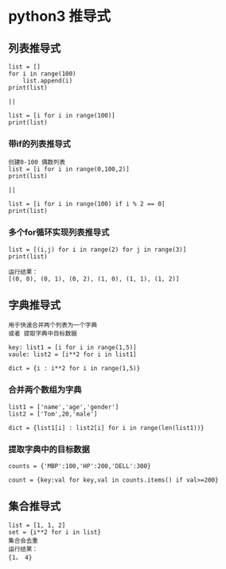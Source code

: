 # python3 推导式

## 列表推导式

    list = []
    for i in range(100)
        list.append(i)
    print(list)
    
    ||
    
    list = [i for i in range(100)]
    print(list)

### 带if的列表推导式

    创建0-100 偶数列表
    list = [i for i in range(0,100,2)]
    print(list)
    
    ||
    
    list = [i for i in range(100) if i % 2 == 0]
    print(list)

### 多个for循环实现列表推导式

    list = [(i,j) for i in range(2) for j in range(3)]
    print(list)
    
    运行结果：
    [(0, 0), (0, 1), (0, 2), (1, 0), (1, 1), (1, 2)]

## 字典推导式

    用于快速合并两个列表为一个字典
    或者 提取字典中目标数据
    
    key: list1 = [i for i in range(1,5)]
    vaule: list2 = [i**2 for i in list1]
    
    dict = {i : i**2 for i in range(1,5)}

### 合并两个数组为字典

    list1 = ['name','age','gender']
    list2 = ['Tom',20,'male']
    
    dict = {list1[i] : list2[i] for i in range(len(list1))}

### 提取字典中的目标数据

    counts = {'MBP':100,'HP':200,'DELL':300}
    
    count = {key:val for key,val in counts.items() if val>=200}

## 集合推导式

    list = [1, 1, 2]
    set = {i**2 for i in list}
    集合会去重
    运行结果：
    {1， 4}

